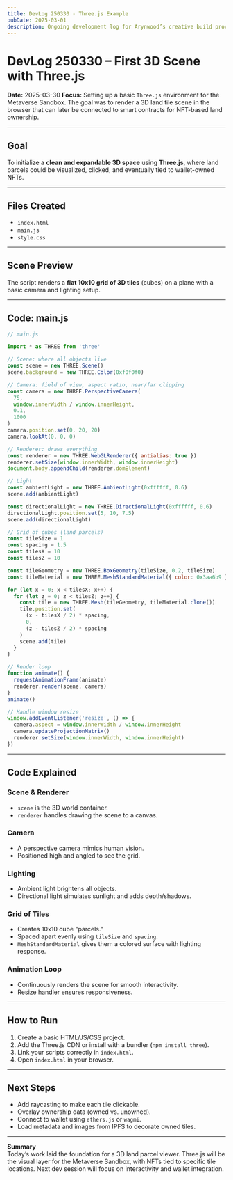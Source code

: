```yaml
---
title: DevLog 250330 - Three.js Example
pubDate: 2025-03-01
description: Ongoing development log for Arynwood’s creative build process.
---
```

# DevLog 250330 – First 3D Scene with Three.js

**Date:** 2025-03-30 
**Focus:** Setting up a basic `Three.js` environment for the Metaverse Sandbox. The goal was to render a 3D land tile scene in the browser that can later be connected to smart contracts for NFT-based land ownership.

---

## Goal

To initialize a **clean and expandable 3D space** using **Three.js**, where land parcels could be visualized, clicked, and eventually tied to wallet-owned NFTs.

---

## Files Created

- `index.html`  
- `main.js`  
- `style.css`

---

## Scene Preview

The script renders a **flat 10x10 grid of 3D tiles** (cubes) on a plane with a basic camera and lighting setup.

---

## Code: main.js

```js
// main.js

import * as THREE from 'three'

// Scene: where all objects live
const scene = new THREE.Scene()
scene.background = new THREE.Color(0xf0f0f0)

// Camera: field of view, aspect ratio, near/far clipping
const camera = new THREE.PerspectiveCamera(
  75,
  window.innerWidth / window.innerHeight,
  0.1,
  1000
)
camera.position.set(0, 20, 20)
camera.lookAt(0, 0, 0)

// Renderer: draws everything
const renderer = new THREE.WebGLRenderer({ antialias: true })
renderer.setSize(window.innerWidth, window.innerHeight)
document.body.appendChild(renderer.domElement)

// Light
const ambientLight = new THREE.AmbientLight(0xffffff, 0.6)
scene.add(ambientLight)

const directionalLight = new THREE.DirectionalLight(0xffffff, 0.6)
directionalLight.position.set(5, 10, 7.5)
scene.add(directionalLight)

// Grid of cubes (land parcels)
const tileSize = 1
const spacing = 1.5
const tilesX = 10
const tilesZ = 10

const tileGeometry = new THREE.BoxGeometry(tileSize, 0.2, tileSize)
const tileMaterial = new THREE.MeshStandardMaterial({ color: 0x3aa6b9 })

for (let x = 0; x < tilesX; x++) {
  for (let z = 0; z < tilesZ; z++) {
    const tile = new THREE.Mesh(tileGeometry, tileMaterial.clone())
    tile.position.set(
      (x - tilesX / 2) * spacing,
      0,
      (z - tilesZ / 2) * spacing
    )
    scene.add(tile)
  }
}

// Render loop
function animate() {
  requestAnimationFrame(animate)
  renderer.render(scene, camera)
}
animate()

// Handle window resize
window.addEventListener('resize', () => {
  camera.aspect = window.innerWidth / window.innerHeight
  camera.updateProjectionMatrix()
  renderer.setSize(window.innerWidth, window.innerHeight)
})
```

---

## Code Explained

### **Scene & Renderer**
- `scene` is the 3D world container.
- `renderer` handles drawing the scene to a canvas.

### **Camera**
- A perspective camera mimics human vision.
- Positioned high and angled to see the grid.

### **Lighting**
- Ambient light brightens all objects.
- Directional light simulates sunlight and adds depth/shadows.

### **Grid of Tiles**
- Creates 10x10 cube "parcels."
- Spaced apart evenly using `tileSize` and `spacing`.
- `MeshStandardMaterial` gives them a colored surface with lighting response.

### **Animation Loop**
- Continuously renders the scene for smooth interactivity.
- Resize handler ensures responsiveness.

---

## How to Run

1. Create a basic HTML/JS/CSS project.
2. Add the Three.js CDN or install with a bundler (`npm install three`).
3. Link your scripts correctly in `index.html`.
4. Open `index.html` in your browser.

---

## Next Steps

- Add raycasting to make each tile clickable.
- Overlay ownership data (owned vs. unowned).
- Connect to wallet using `ethers.js` or `wagmi`.
- Load metadata and images from IPFS to decorate owned tiles.

---

**Summary**  
Today’s work laid the foundation for a 3D land parcel viewer. Three.js will be the visual layer for the Metaverse Sandbox, with NFTs tied to specific tile locations. Next dev session will focus on interactivity and wallet integration.